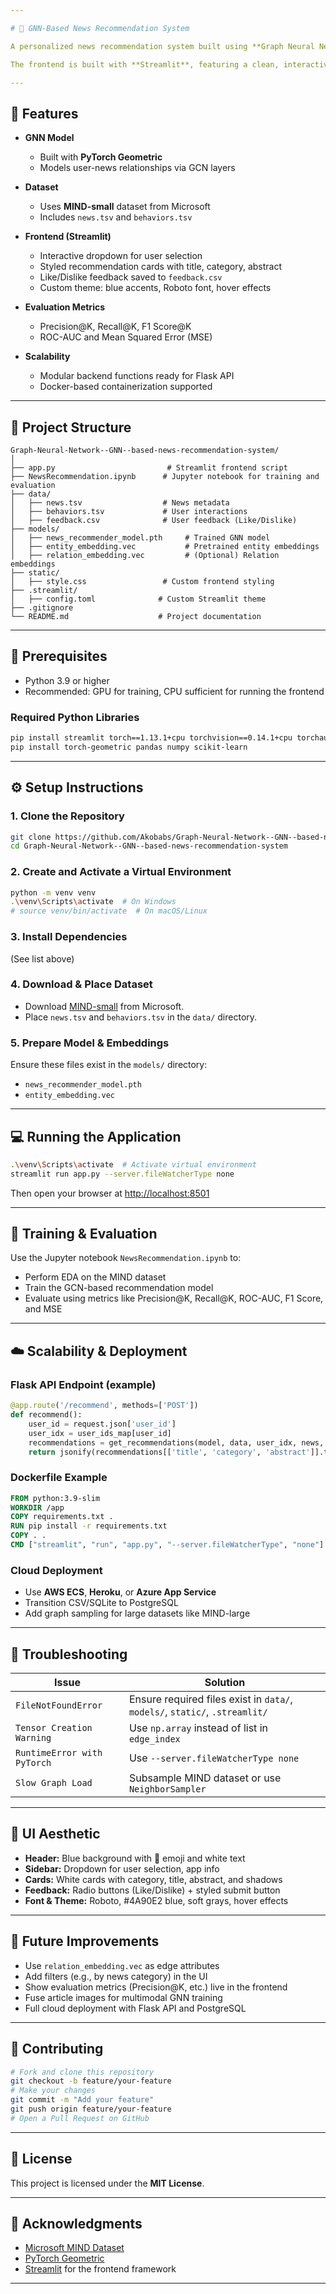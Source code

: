 ```yaml
---

# 📰 GNN-Based News Recommendation System

A personalized news recommendation system built using **Graph Neural Networks (GNNs)** on the **Microsoft News Dataset (MIND)**. This project leverages **Graph Convolutional Networks (GCNs)** via **PyTorch Geometric** to model user-news interactions and generate top-k personalized recommendations.

The frontend is built with **Streamlit**, featuring a clean, interactive, and aesthetic interface. The system is designed for local deployment and scalable architecture, with future readiness for **cloud-based deployment** using Flask and Docker.

---
```


## 🚀 Features

* **GNN Model**

  * Built with **PyTorch Geometric**
  * Models user-news relationships via GCN layers

* **Dataset**

  * Uses **MIND-small** dataset from Microsoft
  * Includes `news.tsv` and `behaviors.tsv`

* **Frontend (Streamlit)**

  * Interactive dropdown for user selection
  * Styled recommendation cards with title, category, abstract
  * Like/Dislike feedback saved to `feedback.csv`
  * Custom theme: blue accents, Roboto font, hover effects

* **Evaluation Metrics**

  * Precision\@K, Recall\@K, F1 Score\@K
  * ROC-AUC and Mean Squared Error (MSE)

* **Scalability**

  * Modular backend functions ready for Flask API
  * Docker-based containerization supported

---

## 📁 Project Structure

```
Graph-Neural-Network--GNN--based-news-recommendation-system/
│
├── app.py                         # Streamlit frontend script
├── NewsRecommendation.ipynb      # Jupyter notebook for training and evaluation
├── data/
│   ├── news.tsv                  # News metadata
│   ├── behaviors.tsv             # User interactions
│   ├── feedback.csv              # User feedback (Like/Dislike)
├── models/
│   ├── news_recommender_model.pth     # Trained GNN model
│   ├── entity_embedding.vec           # Pretrained entity embeddings
│   ├── relation_embedding.vec         # (Optional) Relation embeddings
├── static/
│   ├── style.css                 # Custom frontend styling
├── .streamlit/
│   ├── config.toml              # Custom Streamlit theme
├── .gitignore
└── README.md                    # Project documentation
```

---

## 🧰 Prerequisites

* Python 3.9 or higher
* Recommended: GPU for training, CPU sufficient for running the frontend

### Required Python Libraries

```bash
pip install streamlit torch==1.13.1+cpu torchvision==0.14.1+cpu torchaudio==0.13.1 --extra-index-url https://download.pytorch.org/whl/cpu
pip install torch-geometric pandas numpy scikit-learn
```

---

## ⚙️ Setup Instructions

### 1. Clone the Repository

```bash
git clone https://github.com/Akobabs/Graph-Neural-Network--GNN--based-news-recommendation-system.git
cd Graph-Neural-Network--GNN--based-news-recommendation-system
```

### 2. Create and Activate a Virtual Environment

```bash
python -m venv venv
.\venv\Scripts\activate  # On Windows
# source venv/bin/activate  # On macOS/Linux
```

### 3. Install Dependencies

(See list above)

### 4. Download & Place Dataset

* Download [MIND-small](https://msnews.github.io/) from Microsoft.
* Place `news.tsv` and `behaviors.tsv` in the `data/` directory.

### 5. Prepare Model & Embeddings

Ensure these files exist in the `models/` directory:

* `news_recommender_model.pth`
* `entity_embedding.vec`

---

## 💻 Running the Application

```bash
.\venv\Scripts\activate  # Activate virtual environment
streamlit run app.py --server.fileWatcherType none
```

Then open your browser at [http://localhost:8501](http://localhost:8501)

---

## 🧪 Training & Evaluation

Use the Jupyter notebook `NewsRecommendation.ipynb` to:

* Perform EDA on the MIND dataset
* Train the GCN-based recommendation model
* Evaluate using metrics like Precision\@K, Recall\@K, ROC-AUC, F1 Score, and MSE

---

## ☁️ Scalability & Deployment

### Flask API Endpoint (example)

```python
@app.route('/recommend', methods=['POST'])
def recommend():
    user_id = request.json['user_id']
    user_idx = user_ids_map[user_id]
    recommendations = get_recommendations(model, data, user_idx, news, user_ids_map)
    return jsonify(recommendations[['title', 'category', 'abstract']].to_dict('records'))
```

### Dockerfile Example

```dockerfile
FROM python:3.9-slim
WORKDIR /app
COPY requirements.txt .
RUN pip install -r requirements.txt
COPY . .
CMD ["streamlit", "run", "app.py", "--server.fileWatcherType", "none"]
```

### Cloud Deployment

* Use **AWS ECS**, **Heroku**, or **Azure App Service**
* Transition CSV/SQLite to PostgreSQL
* Add graph sampling for large datasets like MIND-large

---

## 🧩 Troubleshooting

| Issue                       | Solution                                                                    |
| --------------------------- | --------------------------------------------------------------------------- |
| `FileNotFoundError`         | Ensure required files exist in `data/`, `models/`, `static/`, `.streamlit/` |
| `Tensor Creation Warning`   | Use `np.array` instead of list in `edge_index`                              |
| `RuntimeError with PyTorch` | Use `--server.fileWatcherType none`                                         |
| `Slow Graph Load`           | Subsample MIND dataset or use `NeighborSampler`                             |

---

## 🎨 UI Aesthetic

* **Header:** Blue background with 📰 emoji and white text
* **Sidebar:** Dropdown for user selection, app info
* **Cards:** White cards with category, title, abstract, and shadows
* **Feedback:** Radio buttons (Like/Dislike) + styled submit button
* **Font & Theme:** Roboto, #4A90E2 blue, soft grays, hover effects

---

## 🌱 Future Improvements

* Use `relation_embedding.vec` as edge attributes
* Add filters (e.g., by news category) in the UI
* Show evaluation metrics (Precision\@K, etc.) live in the frontend
* Fuse article images for multimodal GNN training
* Full cloud deployment with Flask API and PostgreSQL

---

## 🤝 Contributing

```bash
# Fork and clone this repository
git checkout -b feature/your-feature
# Make your changes
git commit -m "Add your feature"
git push origin feature/your-feature
# Open a Pull Request on GitHub
```

---

## 📄 License

This project is licensed under the **MIT License**.

---

## 🙏 Acknowledgments

* [Microsoft MIND Dataset](https://msnews.github.io/)
* [PyTorch Geometric](https://pytorch-geometric.readthedocs.io/)
* [Streamlit](https://streamlit.io/) for the frontend framework

---
